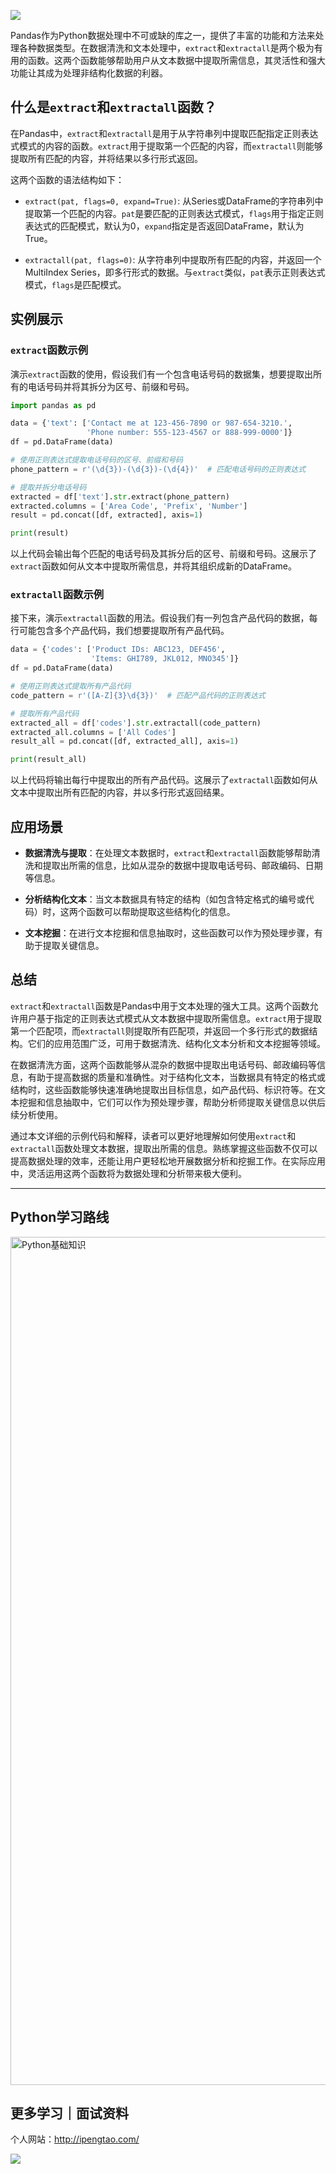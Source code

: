 ![](https://p.ipic.vip/cfnkto.png)

Pandas作为Python数据处理中不可或缺的库之一，提供了丰富的功能和方法来处理各种数据类型。在数据清洗和文本处理中，`extract`和`extractall`是两个极为有用的函数。这两个函数能够帮助用户从文本数据中提取所需信息，其灵活性和强大功能让其成为处理非结构化数据的利器。

## 什么是`extract`和`extractall`函数？

在Pandas中，`extract`和`extractall`是用于从字符串列中提取匹配指定正则表达式模式的内容的函数。`extract`用于提取第一个匹配的内容，而`extractall`则能够提取所有匹配的内容，并将结果以多行形式返回。

这两个函数的语法结构如下：

- `extract(pat, flags=0, expand=True)`: 从Series或DataFrame的字符串列中提取第一个匹配的内容。`pat`是要匹配的正则表达式模式，`flags`用于指定正则表达式的匹配模式，默认为0，`expand`指定是否返回DataFrame，默认为True。

- `extractall(pat, flags=0)`: 从字符串列中提取所有匹配的内容，并返回一个MultiIndex Series，即多行形式的数据。与`extract`类似，`pat`表示正则表达式模式，`flags`是匹配模式。

## 实例展示

### `extract`函数示例

演示`extract`函数的使用，假设我们有一个包含电话号码的数据集，想要提取出所有的电话号码并将其拆分为区号、前缀和号码。

```python
import pandas as pd

data = {'text': ['Contact me at 123-456-7890 or 987-654-3210.',
                 'Phone number: 555-123-4567 or 888-999-0000']}
df = pd.DataFrame(data)

# 使用正则表达式提取电话号码的区号、前缀和号码
phone_pattern = r'(\d{3})-(\d{3})-(\d{4})'  # 匹配电话号码的正则表达式

# 提取并拆分电话号码
extracted = df['text'].str.extract(phone_pattern)
extracted.columns = ['Area Code', 'Prefix', 'Number']
result = pd.concat([df, extracted], axis=1)

print(result)
```

以上代码会输出每个匹配的电话号码及其拆分后的区号、前缀和号码。这展示了`extract`函数如何从文本中提取所需信息，并将其组织成新的DataFrame。

### `extractall`函数示例

接下来，演示`extractall`函数的用法。假设我们有一列包含产品代码的数据，每行可能包含多个产品代码，我们想要提取所有产品代码。

```python
data = {'codes': ['Product IDs: ABC123, DEF456',
                  'Items: GHI789, JKL012, MNO345']}
df = pd.DataFrame(data)

# 使用正则表达式提取所有产品代码
code_pattern = r'([A-Z]{3}\d{3})'  # 匹配产品代码的正则表达式

# 提取所有产品代码
extracted_all = df['codes'].str.extractall(code_pattern)
extracted_all.columns = ['All Codes']
result_all = pd.concat([df, extracted_all], axis=1)

print(result_all)
```

以上代码将输出每行中提取出的所有产品代码。这展示了`extractall`函数如何从文本中提取出所有匹配的内容，并以多行形式返回结果。

## 应用场景

- **数据清洗与提取**：在处理文本数据时，`extract`和`extractall`函数能够帮助清洗和提取出所需的信息，比如从混杂的数据中提取电话号码、邮政编码、日期等信息。

- **分析结构化文本**：当文本数据具有特定的结构（如包含特定格式的编号或代码）时，这两个函数可以帮助提取这些结构化的信息。

- **文本挖掘**：在进行文本挖掘和信息抽取时，这些函数可以作为预处理步骤，有助于提取关键信息。

## 总结

`extract`和`extractall`函数是Pandas中用于文本处理的强大工具。这两个函数允许用户基于指定的正则表达式模式从文本数据中提取所需信息。`extract`用于提取第一个匹配项，而`extractall`则提取所有匹配项，并返回一个多行形式的数据结构。它们的应用范围广泛，可用于数据清洗、结构化文本分析和文本挖掘等领域。

在数据清洗方面，这两个函数能够从混杂的数据中提取出电话号码、邮政编码等信息，有助于提高数据的质量和准确性。对于结构化文本，当数据具有特定的格式或结构时，这些函数能够快速准确地提取出目标信息，如产品代码、标识符等。在文本挖掘和信息抽取中，它们可以作为预处理步骤，帮助分析师提取关键信息以供后续分析使用。

通过本文详细的示例代码和解释，读者可以更好地理解如何使用`extract`和`extractall`函数处理文本数据，提取出所需的信息。熟练掌握这些函数不仅可以提高数据处理的效率，还能让用户更轻松地开展数据分析和挖掘工作。在实际应用中，灵活运用这两个函数将为数据处理和分析带来极大便利。


--- 

## Python学习路线

<img width="1357" alt="Python基础知识" src="https://github.com/sitinme/Python_study/assets/5089397/5df21811-fd10-43c1-9066-1b192262b268">

## 更多学习｜面试资料

个人网站：http://ipengtao.com/

![](https://p.ipic.vip/knbt3a.png)
